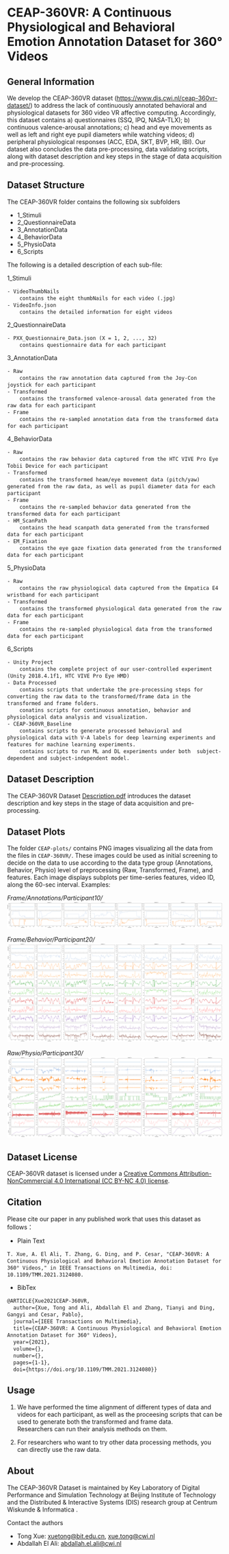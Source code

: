 # CEAP-360VR: A Continuous Physiological and Behavioral Emotion Annotation Dataset for 360° Videos


## General Information
We develop the CEAP-360VR dataset (https://www.dis.cwi.nl/ceap-360vr-dataset/) to address the lack of continuously annotated behavioral and physiological datasets for 360 video VR affective computing. Accordingly, this dataset contains a) questionnaires (SSQ, IPQ, NASA-TLX); b) continuous valence-arousal annotations; c) head and eye movements as well as left and right eye pupil diameters while watching videos; d) peripheral physiological responses (ACC, EDA, SKT, BVP, HR, IBI). Our dataset also concludes the data pre-processing, data validating scripts, along with dataset description and key steps in the stage of data acquisition and pre-processing.


## Dataset Structure
The  CEAP-360VR folder contains the following six subfolders
- 1_Stimuli
- 2_QuestionnaireData
- 3_AnnotationData
- 4_BehaviorData
- 5_PhysioData
- 6_Scripts

The following is a detailed description of each sub-file:

1_Stimuli

	- VideoThumbNails
		contains the eight thumbNails for each video (.jpg)
	- VideoInfo.json
		contains the detailed information for eight videos

2_QuestionnaireData

	- PXX_Questionnaire_Data.json (X = 1, 2, ..., 32)
		contains questionnaire data for each participant

3_AnnotationData

	- Raw
		contains the raw annotation data captured from the Joy-Con joystick for each participant
	- Transformed
		contains the transformed valence-arousal data generated from the raw data for each participant
	- Frame
		contains the re-sampled annotation data from the transformed data for each participant

4_BehaviorData

	- Raw
		contains the raw behavior data captured from the HTC VIVE Pro Eye Tobii Device for each participant
	- Transformed
		contains the transformed heam/eye movement data (pitch/yaw) generated from the raw data, as well as pupil diameter data for each participant
	- Frame
		contains the re-sampled behavior data generated from the transformed data for each participant
	- HM_ScanPath
		contains the head scanpath data generated from the transformed data for each participant
	- EM_Fixation
		contains the eye gaze fixation data generated from the transformed data for each participant

5_PhysioData

	- Raw
		contains the raw physiological data captured from the Empatica E4 wristband for each participant
	- Transformed
		contains the transformed physiological data generated from the raw data for each participant
	- Frame
		contains the re-sampled physiological data from the transformed data for each participant

6_Scripts

	- Unity Project
		contains the complete project of our user-controlled experiment (Unity 2018.4.1f1, HTC VIVE Pro Eye HMD)
	- Data Processed
		contains scripts that undertake the pre-processing steps for converting the raw data to the transformed/frame data in the transformed and frame folders.
		conatins scripts for continuous annotation, behavior and physiological data analysis and visualization.
	- CEAP-360VR_Baseline
		contains scripts to generate processed behavioral and physiological data with V-A labels for deep learning experiments and features for machine learning experiments.
		contains scripts to run ML and DL experiments under both  subject-dependent and subject-independent model.


## Dataset Description
The CEAP-360VR Dataset [Description.pdf](https://github.com/cwi-dis/CEAP-360VR-Dataset/blob/master/CEAP-Dataset%20Description.pdf) introduces the dataset description and key steps in the stage of data acquisition and pre-processing.

## Dataset Plots
The folder `CEAP-plots/` contains PNG images visualizing all the data from the files in `CEAP-360VR/`. These images could be used as initial screening to decide on the data to use according to the data type group (Annotations, Behavior, Physio) level of preprocessing (Raw, Transformed, Frame), and features. Each image displays subplots per time-series features, video ID, along the 60-sec interval. Examples:

*Frame/Annotations/Participant10/*
![plot_annotations](./CEAP-plots/Frame/Participant10_Annotations.png)

*Frame/Behavior/Participant20/*
![plot_behavior](./CEAP-plots/Frame/Participant20_Behavior.png)

*Raw/Physio/Participant30/*
![plot_physio](./CEAP-plots/Raw/Participant30_Physio.png)


## Dataset License
CEAP-360VR dataset is licensed under a [Creative Commons Attribution-NonCommercial 4.0 International (CC BY-NC 4.0) license](https://creativecommons.org/licenses/by-nc-sa/4.0/).

## Citation

Please cite our paper in any published work that uses this dataset as follows：
- Plain Text
```
T. Xue, A. El Ali, T. Zhang, G. Ding, and P. Cesar, "CEAP-360VR: A Continuous Physiological and Behavioral Emotion Annotation Dataset for 360° Videos," in IEEE Transactions on Multimedia, doi: 10.1109/TMM.2021.3124080.
```
- BibTex
```
@ARTICLE{Xue2021CEAP-360VR,
  author={Xue, Tong and Ali, Abdallah El and Zhang, Tianyi and Ding, Gangyi and Cesar, Pablo},
  journal={IEEE Transactions on Multimedia}, 
  title={CEAP-360VR: A Continuous Physiological and Behavioral Emotion Annotation Dataset for 360° Videos}, 
  year={2021},
  volume={},
  number={},
  pages={1-1},
  doi={https://doi.org/10.1109/TMM.2021.3124080}}
```

## Usage

 1. We have performed the time alignment of different types of data and 
    videos for each participant, as well as the proceesing scripts that 
    can be used to generate both the transformed and frame data.   
    Researchers can run their analysis methods on them.
       
 2. For researchers who want to try other data processing methods, you can directly use the raw data.


## About 
The CEAP-360VR Dataset is maintained by Key Laboratory of Digital Performance and Simulation Technology at Beijing Institute of Technology and the Distributed & Interactive Systems (DIS) research group at Centrum Wiskunde & Informatica .

Contact the authors
- Tong Xue: xuetong@bit.edu.cn, xue.tong@cwi.nl
- Abdallah El Ali: abdallah.el.ali@cwi.nl

